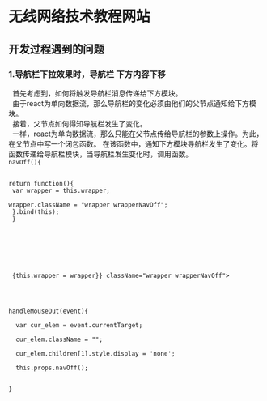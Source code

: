 # 无线网络技术教程网站    
## 开发过程遇到的问题    
### 1.导航栏下拉效果时，导航栏 下方内容下移        
  &nbsp;&nbsp;首先考虑到，如何将触发导航栏消息传递给下方模块。    
  &nbsp;&nbsp;由于react为单向数据流，那么导航栏的变化必须由他们的父节点通知给下方模块。    
  &nbsp;&nbsp;接着，父节点如何得知导航栏发生了变化。    
  &nbsp;&nbsp;一样，react为单向数据流，那么只能在父节点传给导航栏的参数上操作。为此，在父节点中写一个闭包函数。
在该函数中，通知下方模块导航栏发生了变化。将函数传递给导航栏模块，当导航栏发生变化时，调用函数。    
<code>navOff(){  <br>  
  return function(){    <br>
    var wrapper = this.wrapper;<br>
    wrapper.className = "wrapper wrapperNavOff";<br>
  }.bind(this);<br>
}<br>
<br> <br>
<TopWapper navOn={this.navOn()} navOff={this.navOff()}/><br>
<div ref={(wrapper) => {this.wrapper = wrapper}} className="wrapper wrapperNavOff"><br>
<br> <br>
handleMouseOut(event){<br>
  var cur_elem = event.currentTarget;<br>
  cur_elem.className = "";<br>
  cur_elem.children[1].style.display = 'none';<br>
  this.props.navOff();

}
 </code>    
